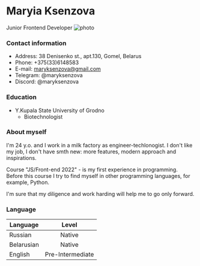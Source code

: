 # Maryia Ksenzova
Junior Frontend Developer
![photo](https://sun9-8.userapi.com/impf/c638420/v638420345/34762/zkkRLwproDg.jpg?size=2449x1633&quality=96&sign=270a5953dfd23e16f78c2381b5111481&type=album)
### Contact information
- Address: 38 Denisenko st., apt.130, Gomel, Belarus
- Phone: +375(33)6148583
- E-mail: maryksenzova@gmail.com
- Telegram: @maryksenzova
- Discord: @maryksenzova
### Education
- Y.Kupala State University of Grodno
   - Biotechnologist
### About myself
I'm 24 y.o. and I work in a milk factory as engineer-techlonogist. I don't like my job, I don't have smth new: more features, modern approach and inspirations. 

Course "JS/Front-end 2022" - is my first experience in programming. Before this course I try to find myself in other programming languages, for example, Python.

I'm sure that my diligence and work harding will help me to go only forward.
### Language
| Language | Level |
| ------- | :------: |
| Russian | Native |
| Belarusian | Native |
| English | Pre-Intermediate |


